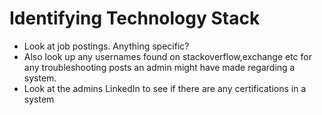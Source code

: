 # Identifying Technology Stack

* Look at job postings. Anything specific?
* Also look up any usernames found on stackoverflow,exchange etc for any troubleshooting posts an admin might have made regarding a system.
* Look at the admins LinkedIn to see if there are any certifications in a system

